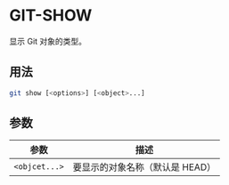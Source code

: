 # GIT-SHOW

显示 Git 对象的类型。

## 用法

```sh
git show [<options>] [<object>...]
```

## 参数

| 参数          | 描述                            |
| ------------- | ------------------------------- |
| `<objcet...>` | 要显示的对象名称（默认是 HEAD） |